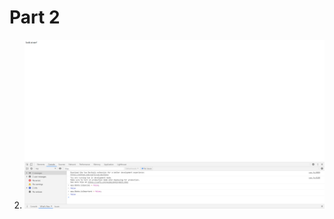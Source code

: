 # Part 2
2. ![Screenshot of console changing two Vue properties from true to false](./Images/Screenshot.png)
